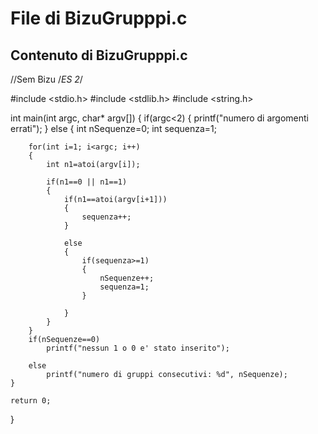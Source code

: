 # File di BizuGrupppi.c

## Contenuto di BizuGrupppi.c

//Sem Bizu
/*ES 2*/

#include <stdio.h>
#include <stdlib.h>
#include <string.h>

int main(int argc, char* argv[])
{
	if(argc<2)
	{
		printf("numero di argomenti errati");
	}
	else
	{
		int nSequenze=0;
		int sequenza=1;
		
		for(int i=1; i<argc; i++)
		{
			int n1=atoi(argv[i]);
			
			if(n1==0 || n1==1)
			{
				if(n1==atoi(argv[i+1]))
				{
					sequenza++;
				}
					
				else
				{
					if(sequenza>=1)
					{
						nSequenze++;
						sequenza=1;
					}
						
				}
			}
		}
		if(nSequenze==0)
			printf("nessun 1 o 0 e' stato inserito");
		
		else
			printf("numero di gruppi consecutivi: %d", nSequenze);
	}
	
	return 0;
}

